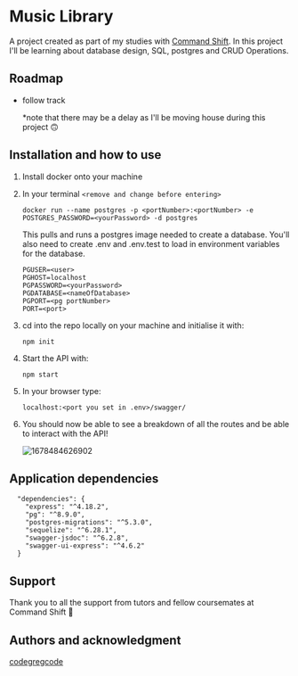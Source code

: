 # Music Library

A project created as part of my studies with [Command Shift](https://www.commandshift.co/). In this project I'll be learning about database design, SQL, postgres and CRUD Operations.

## Roadmap

- follow track

  \*note that there may be a delay as I'll be moving house during this project 🙃

## Installation and how to use

1. Install docker onto your machine
2. In your terminal `<remove and change before entering>`

   ```cli
   docker run --name postgres -p <portNumber>:<portNumber> -e POSTGRES_PASSWORD=<yourPassword> -d postgres
   ```

   This pulls and runs a postgres image needed to create a database. You'll also need to create .env and .env.test to load in environment variables for the database.

   ```
   PGUSER=<user>
   PGHOST=localhost
   PGPASSWORD=<yourPassword>
   PGDATABASE=<nameOfDatabase>
   PGPORT=<pg portNumber>
   PORT=<port>
   ```

3. cd into the repo locally on your machine and initialise it with:

   ```
   npm init
   ```

4. Start the API with:

   ```
   npm start
   ```

5. In your browser type:

   ```
   localhost:<port you set in .env>/swagger/
   ```

6. You should now be able to see a breakdown of all the routes and be able to interact with the API!

   ![1678484626902](image/README/1678484626902.png)

## Application dependencies

```
  "dependencies": {
    "express": "^4.18.2",
    "pg": "^8.9.0",
    "postgres-migrations": "^5.3.0",
    "sequelize": "^6.28.1",
    "swagger-jsdoc": "^6.2.8",
    "swagger-ui-express": "^4.6.2"
  }
```

## Support

Thank you to all the support from tutors and fellow coursemates at Command Shift 🙌

## Authors and acknowledgment

[codegregcode](https://github.com/codegregcode)
